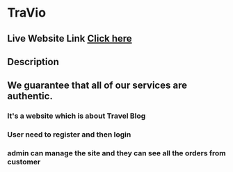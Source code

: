 # TraVio

## Live Website Link [Click here](https://travio-6dde8.web.app/)

## Description

## We guarantee that all of our services are authentic.

### It's a website which is about Travel Blog

### User need to register and then login

### admin can manage the site and they can see all the orders from customer
